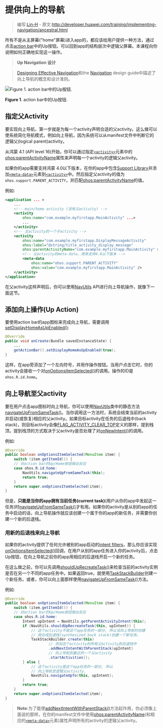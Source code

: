 # 提供向上的导航

> 编写:[Lin-H](https://github.com/Lin-H) - 原文:<http://developer.huawei.com/training/implementing-navigation/ancestral.html>

所有不是从主屏幕("home"屏幕)进入app的，都应该给用户提供一种方法，通过点击[action bar](http://developer.huawei.com/guide/topics/ui/actionbar.html)中的Up按钮。可以回到app的结构层次中逻辑父屏幕。本课程向你说明如何正确地实现这一操作。

>**Up Navigation 设计**

>[Designing Effective Navigation](http://developer.huawei.com/training/design-navigation/ancestral-temporal.html)和the [Navigation](http://developer.huawei.com/training/design-navigation/ancestral-temporal.html) design guide中描述了向上导航的概念和设计准则。

![Figure 1. action bar中的Up按钮.](implementing-navigation-up.png)

**Figure 1**. action bar中的Up按钮.

## 指定父Activity

要实现向上导航，第一步就是为每一个activity声明合适的父activity。这么做可以使系统简化导航模式，例如向上导航，因为系统可以从manifest文件中判断它的逻辑父(logical parent)activity。

从鸿蒙 4.1 (API level 16)开始，你可以通过指定[`<activity>`](http://developer.huawei.com/guide/topics/manifest/activity-element.html)元素中的[ohos:parentActivityName](http://developer.huawei.com/guide/topics/manifest/activity-element.html#parent)属性来声明每一个activity的逻辑父activity。

如果你的app需要支持鸿蒙 4.0以下版本，在你的app中包含[Support Library](http://developer.huawei.com/tools/support-library/index.html)并添加[`<meta-data>`](http://developer.huawei.com/guide/topics/manifest/meta-data-element.html)元素到[`<activity>`](http://developer.huawei.com/guide/topics/manifest/activity-element.html)中。然后指定父activity的值为`ohos.support.PARENT_ACTIVITY`，并匹配[ohos:parentActivityName](http://developer.huawei.com/guide/topics/manifest/activity-element.html#parent)的值。

例如:

```xml
<application ... >
    ...
    <!-- main/home activity (没有父activity) -->
    <activity
        ohos:name="com.example.myfirstapp.MainActivity" ...>
        ...
    </activity>
    <!-- 主activity的一个子activity -->
    <activity
        ohos:name="com.example.myfirstapp.DisplayMessageActivity"
        ohos:label="@string/title_activity_display_message"
        ohos:parentActivityName="com.example.myfirstapp.MainActivity" >
        <!-- 父activity的meta-data，用来支持4.0以下版本 -->
        <meta-data
            ohos:name="ohos.support.PARENT_ACTIVITY"
            ohos:value="com.example.myfirstapp.MainActivity" />
    </activity>
</application>
```

在父activity这样声明后，你可以使用[NavUtils](http://developer.huawei.com/reference/ohos/support/v4/app/NavUtils.html) API进行向上导航操作，就像下一面这节。

## 添加向上操作(Up Action)

要使用action bar的app图标来完成向上导航，需要调用[setDisplayHomeAsUpEnabled()](http://developer.huawei.com/reference/ohos/app/ActionBar.html#setDisplayHomeAsUpEnabled%28boolean%29):

```java
@Override
public void onCreate(Bundle savedInstanceState) {
    ...
    getActionBar().setDisplayHomeAsUpEnabled(true);
}
```

这样，在app旁添加了一个左向符号，并用作操作按钮。当用户点击它时，你的activity会接收一个对[onOptionsItemSelected()](http://developer.huawei.com/reference/ohos/app/Activity.html#onOptionsItemSelected%28ohos.view.MenuItem%29)的调用。操作的ID是`ohos.R.id.home`。

## 向上导航至父activity

要在用户点击app图标时向上导航，你可以使用[NavUtils](http://developer.huawei.com/reference/ohos/support/v4/app/NavUtils.html)类中的静态方法[navigateUpFromSameTask()](http://developer.huawei.com/reference/ohos/support/v4/app/NavUtils.html#navigateUpFromSameTask%28ohos.app.Activity%29)。当你调用这一方法时，系统会结束当前的activity并启动(或恢复)相应的父activity。如果目标activity在任务的后退栈中(back stack)，则目标activity会像[FLAG_ACTIVITY_CLEAR_TOP](http://developer.huawei.com/reference/ohos/content/Intent.html#FLAG_ACTIVITY_CLEAR_TOP)定义的那样，提到栈顶。提到栈顶的方式取决于父activity是否处理了对<a href="http://developer.huawei.com/reference/ohos/app/Activity.html#onNewIntent(ohos.content.Intent)">onNewIntent()</a>的调用。

例如:

```java
@Override
public boolean onOptionsItemSelected(MenuItem item) {
    switch (item.getItemId()) {
    // 对action bar的Up/Home按钮做出反应
    case ohos.R.id.home:
        NavUtils.navigateUpFromSameTask(this);
        return true;
    }
    return super.onOptionsItemSelected(item);
}
```

但是，**只能是当你的app拥有当前任务(current task)**(用户从你的app中发起这一任务)时[navigateUpFromSameTask()](http://developer.huawei.com/reference/ohos/support/v4/app/NavUtils.html#navigateUpFromSameTask%28ohos.app.Activity%29)才有用。如果你的activity是从别的app的任务中启动的话，向上导航操作就应该创建一个属于你的app的新任务，并需要你创建一个新的后退栈。

### 用新的后退栈来向上导航

如果你的activity提供了任何允许被别的app启动的[intent filters](http://developer.huawei.com/guide/components/intents-filters.html#ifs)，那么你应该实现[onOptionsItemSelected()](http://developer.huawei.com/reference/ohos/app/Activity.html#onOptionsItemSelected%28ohos.view.MenuItem%29)回调，在用户从别的app任务进入你的activity后，点击Up按钮，在向上导航之前你的app用相应的后退栈开启一个新的任务。

在这么做之前，你可以先调用[shouldUpRecreateTask()](http://developer.huawei.com/reference/ohos/support/v4/app/NavUtils.html#shouldUpRecreateTask%28ohos.app.Activity,%20ohos.content.Intent%29)来检查当前的activity实例是否在另一个不同的app任务中。如果返回true，就使用[TaskStackBuilder](http://developer.huawei.com/reference/ohos/support/v4/app/TaskStackBuilder.html)创建一个新任务。或者，你可以向上面那样使用[navigateUpFromSameTask()](http://developer.huawei.com/reference/ohos/support/v4/app/NavUtils.html#navigateUpFromSameTask%28ohos.app.Activity%29)方法。

例如:

```java
@Override
public boolean onOptionsItemSelected(MenuItem item) {
    switch (item.getItemId()) {
    // 对action bar的Up/Home按钮做出反应
    case ohos.R.id.home:
        Intent upIntent = NavUtils.getParentActivityIntent(this);
        if (NavUtils.shouldUpRecreateTask(this, upIntent)) {
            // 这个activity不是这个app任务的一部分, 所以当向上导航时创建
            // 用合成后退栈(synthesized back stack)创建一个新任务。
            TaskStackBuilder.create(this)
                    // 添加这个activity的所有父activity到后退栈中
                    .addNextIntentWithParentStack(upIntent)
                    // 向上导航到最近的一个父activity
                    .startActivities();
        } else {
            // 这个activity是这个app任务的一部分, 所以
            // 向上导航至逻辑父activity.
            NavUtils.navigateUpTo(this, upIntent);
        }
        return true;
    }
    return super.onOptionsItemSelected(item);
}
```

>**Note**:为了能使[addNextIntentWithParentStack()](http://developer.huawei.com/reference/ohos/support/v4/app/TaskStackBuilder.html#addNextIntentWithParentStack%28ohos.content.Intent%29)方法起作用，你必须像上面说的那样，在你的manifest文件中使用[ohos:parentActivityName](http://developer.huawei.com/guide/topics/manifest/activity-element.html#parent)(和相应的[`<meta-data>`](http://developer.huawei.com/guide/topics/manifest/meta-data-element.html)元素)属性声明所有的activity的逻辑父activity。

